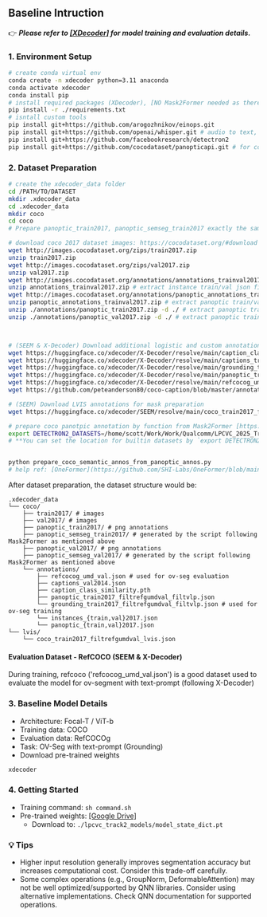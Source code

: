 
## Baseline Intruction
:point_right: ***Please refer to [[XDecoder]](https://github.com/microsoft/X-Decoder) for model training and evaluation details.***

### 1. Environment Setup
```sh
# create conda virtual env
conda create -n xdecoder python=3.11 anaconda
conda activate xdecoder
conda install pip
# install required packages (XDecoder), [NO Mask2Former needed as there is no deformableAttention in the baseline model. ignored libs: mpi4py # difficult to install due to conflicts of versions ]
pip install -r ./requirements.txt
# isntall custom tools
pip install git+https://github.com/arogozhnikov/einops.git
pip install git+https://github.com/openai/whisper.git # audio to text, [NOT needed for LPCVC 2025 Track2]
pip install git+https://github.com/facebookresearch/detectron2
pip install git+https://github.com/cocodataset/panopticapi.git # for coco dataset preparation
```

### 2. Dataset Preparation
```sh
# create the xdecoder_data folder
cd /PATH/TO/DATASET
mkdir .xdecoder_data
cd .xdecoder_data
mkdir coco
cd coco
# Prepare panoptic_train2017, panoptic_semseg_train2017 exactly the same as [Mask2Fomer](https://github.com/facebookresearch/Mask2Former/tree/main/datasets)

# download coco 2017 dataset images: https://cocodataset.org/#download
wget http://images.cocodataset.org/zips/train2017.zip
unzip train2017.zip
wget http://images.cocodataset.org/zips/val2017.zip
unzip val2017.zip
wget http://images.cocodataset.org/annotations/annotations_trainval2017.zip
unzip annotations_trainval2017.zip # extract instance train/val json files to ./annotations
wget http://images.cocodataset.org/annotations/panoptic_annotations_trainval2017.zip
unzip panoptic_annotations_trainval2017.zip # extract panoptic train/val json files to ./annotations 
unzip ./annotations/panoptic_train2017.zip -d ./ # extract panoptic train/val png annotations to ./panoptic_train2017
unzip ./annotations/panoptic_val2017.zip -d ./ # extract panoptic train/val png annotations to ./panoptic_val2017



# (SEEM & X-Decoder) Download additional logistic and custom annotation files to .xdecoder_data/coco/annotations
wget https://huggingface.co/xdecoder/X-Decoder/resolve/main/caption_class_similarity.pth -P ./annotations/
wget https://huggingface.co/xdecoder/X-Decoder/resolve/main/captions_train2017_filtrefgumdval_filtvlp.json -P ./annotations/
wget https://huggingface.co/xdecoder/X-Decoder/resolve/main/grounding_train2017_filtrefgumdval_filtvlp.json -P ./annotations/
wget https://huggingface.co/xdecoder/X-Decoder/resolve/main/panoptic_train2017_filtrefgumdval_filtvlp.json -P ./annotations/
wget https://huggingface.co/xdecoder/X-Decoder/resolve/main/refcocog_umd_val.json
wget https://github.com/peteanderson80/coco-caption/blob/master/annotations/captions_val2014.json -P ./annotations/

# (SEEM) Download LVIS annotations for mask preparation
wget https://huggingface.co/xdecoder/SEEM/resolve/main/coco_train2017_filtrefgumdval_lvis.json -P ./annotations/

# prepare coco panotpic annotation by function from Mask2Former [https://github.com/facebookresearch/Mask2Former/blob/main/datasets/prepare_coco_semantic_annos_from_panoptic_annos.py]
export DETECTRON2_DATASETS=/home/scott/Work/Work/Qualcomm/LPCVC_2025_Track2_OVSeg/xdecoder_data # /path/to/datasets/root
# **You can set the location for builtin datasets by `export DETECTRON2_DATASETS=/path/to/datasets`. If left unset, the default is ./datasets relative to your current working directory.**


python prepare_coco_semantic_annos_from_panoptic_annos.py 
# help ref: [OneFormer](https://github.com/SHI-Labs/OneFormer/blob/main/datasets/README.md)
```


After dataset preparation, the dataset structure would be:
```
.xdecoder_data
└── coco/
    ├── train2017/ # images
    ├── val2017/ # images
    ├── panoptic_train2017/ # png annotations
    ├── panoptic_semseg_train2017/ # generated by the script following Mask2Former as mentioned above
    ├── panoptic_val2017/ # png annotations
    ├── panoptic_semseg_val2017/ # generated by the script following Mask2Former as mentioned above
    └── annotations/
        ├── refcocog_umd_val.json # used for ov-seg evaluation
        ├── captions_val2014.json
        ├── caption_class_similarity.pth
        ├── panoptic_train2017_filtrefgumdval_filtvlp.json
        └── grounding_train2017_filtrefgumdval_filtvlp.json # used for ov-seg training
        └── instances_{train,val}2017.json
        └── panoptic_{train,val}2017.json
└── lvis/
    └── coco_train2017_filtrefgumdval_lvis.json
```

#### Evaluation Dataset - RefCOCO (SEEM & X-Decoder)
During training, refcoco ('refcocog_umd_val.json') is a good dataset used to evaluate the model for ov-segment with text-prompt (following X-Decoder)


### 3. Baseline Model Details
- Architecture: Focal-T / ViT-b
- Training data: COCO
- Evaluation data: RefCOCOg
- Task: OV-Seg with text-prompt (Grounding)
- Download pre-trained weights
```sh
xdecoder
```

### 4. Getting Started
- Training command: `sh command.sh`
- Pre-trained weights: [[Google Drive]](https://drive.google.com/file/d/1pk1HVDvQuGEyGwB4fP6y35mLWqY5xqOq/view?usp=drive_link)
  - Download to: `./lpcvc_track2_models/model_state_dict.pt`

### :bulb: Tips
- Higher input resolution generally improves segmentation accuracy but increases computational cost. Consider this trade-off carefully.
- Some complex operations (e.g., GroupNorm, DeformableAttention) may not be well optimized/supported by QNN libraries. Consider using alternative implementations. Check QNN documentation for supported operations.
